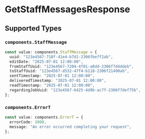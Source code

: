 # GetStaffMessagesResponse


## Supported Types

### `components.StaffMessage`

```typescript
const value: components.StaffMessage = {
  uuid: "123e4567-718f-41e4-b7d1-2306fbeff2ab",
  editDate: "2025-07-01 12:00:00",
  fromStaffUuid: "123e4567-7204-4f01-a8dd-2306f7d4ddeb",
  toStaffUuid: "123e4567-d532-47f4-b118-2306f21490ab",
  sentTimestamp: "2025-07-01 12:00:00",
  deliveredTimestamp: "2025-07-01 12:00:00",
  readTimestamp: "2025-07-01 12:00:00",
  regardingJobUuid: "123e4567-6425-4d9b-ac7f-2306f7def75b",
};
```

### `components.ErrorT`

```typescript
const value: components.ErrorT = {
  errorCode: 1000,
  message: "An error occurred completing your request",
};
```

